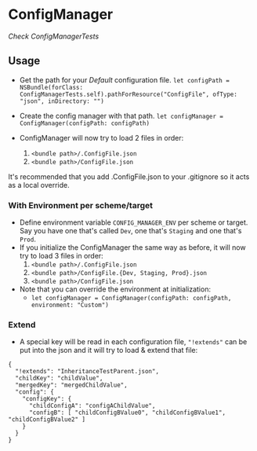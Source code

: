 # ConfigManager

_Check ConfigManagerTests_

## Usage
* Get the path for your *Default* configuration file. 
	`let configPath = NSBundle(forClass: ConfigManagerTests.self).pathForResource("ConfigFile", ofType: "json", inDirectory: "")`
* Create the config manager with that path.
    `let configManager = ConfigManager(configPath: configPath)`

* ConfigManager will now try to load 2 files in order:
	1. `<bundle path>/.ConfigFile.json`
	2. `<bundle path>/ConfigFile.json`

It's recommended that you add .ConfigFile.json to your .gitignore so it acts as a local override.

### With Environment per scheme/target
* Define environment variable `CONFIG_MANAGER_ENV` per scheme or target. Say you have one that's called `Dev`, one that's `Staging` and one that's `Prod`.
* If you initialize the ConfigManager the same way as before, it will now try to load 3 files in order:
	1. `<bundle path>/.ConfigFile.json`
	2. `<bundle path>/ConfigFile.{Dev, Staging, Prod}.json`
	3. `<bundle path>/ConfigFile.json`
* Note that you can override the environment at initialization:
	* `let configManager = ConfigManager(configPath: configPath, environment: "Custom")`

### Extend
* A special key will be read in each configuration file, `"!extends"` can be put into the json and it will try to load & extend that file:

```
{
  "!extends": "InheritanceTestParent.json",
  "childKey": "childValue",
  "mergedKey": "mergedChildValue",
  "config": {
    "configKey": {
      "childConfigA": "configAChildValue",
      "configB": [ "childConfigBValue0", "childConfigBValue1", "childConfigBValue2" ]
    }
  }
}
```
